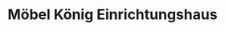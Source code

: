 ---
title: "Möbel König Einrichtungshaus"
url: /attendorn/moebel-koenig-einrichtungshaus/
shop: Möbel
---